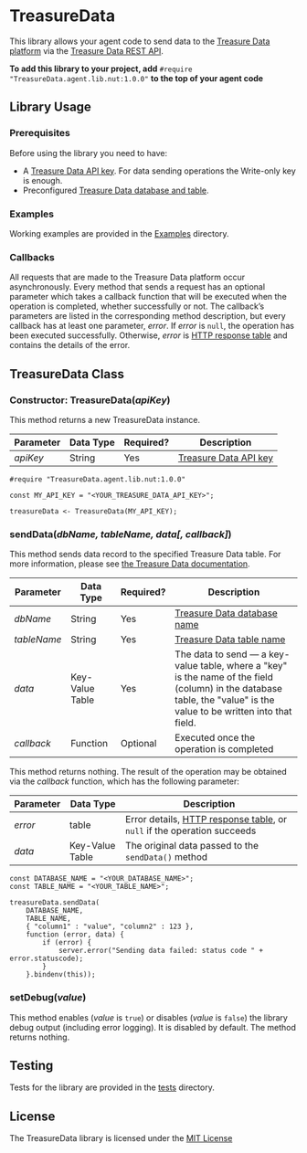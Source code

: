 # TreasureData #

This library allows your agent code to send data to the [Treasure Data platform](https://www.treasuredata.com) via the [Treasure Data REST API](https://support.treasuredata.com/hc/en-us/articles/360000675487-Postback-API).

**To add this library to your project, add** `#require "TreasureData.agent.lib.nut:1.0.0"` **to the top of your agent code**

## Library Usage ##

### Prerequisites ###

Before using the library you need to have:

- A [Treasure Data API key](https://support.treasuredata.com/hc/en-us/articles/360000763288-Get-API-Keys). For data sending operations the Write-only key is enough.
- Preconfigured [Treasure Data database and table](https://support.treasuredata.com/hc/en-us/articles/360001266348-Database-and-Table-Management).

### Examples ###

Working examples are provided in the [Examples](./Examples) directory.

### Callbacks ###

All requests that are made to the Treasure Data platform occur asynchronously. Every method that sends a request has an optional parameter which takes a callback function that will be executed when the operation is completed, whether successfully or not. The callback’s parameters are listed in the corresponding method description, but every callback has at least one parameter, *error*. If *error* is `null`, the operation has been executed successfully. Otherwise, *error* is [HTTP response table](https://electricimp.com/docs/api/httprequest/sendasync/) and contains the details of the error.

## TreasureData Class ##

### Constructor: TreasureData(*apiKey*) ###

This method returns a new TreasureData instance.

| Parameter | Data Type | Required? | Description |
| --- | --- | --- | --- |
| *apiKey* | String | Yes | [Treasure Data API key](https://support.treasuredata.com/hc/en-us/articles/360000763288-Get-API-Keys) |

```
#require "TreasureData.agent.lib.nut:1.0.0"

const MY_API_KEY = "<YOUR_TREASURE_DATA_API_KEY>";

treasureData <- TreasureData(MY_API_KEY);
```

### sendData(*dbName, tableName, data[, callback]*) ###

This method sends data record to the specified Treasure Data table. For more information, please see [the Treasure Data documentation](https://support.treasuredata.com/hc/en-us/articles/360000675487-Postback-API#POST%20%2Fpostback%2Fv3%2Fevent%2F%7Bdatabase%7D%2F%7Btable%7D).

| Parameter | Data Type | Required? | Description |
| --- | --- | --- | --- |
| *dbName* | String | Yes | [Treasure Data database name](https://support.treasuredata.com/hc/en-us/articles/360001266348-Database-and-Table-Management) |
| *tableName* | String | Yes | [Treasure Data table name](https://support.treasuredata.com/hc/en-us/articles/360001266348-Database-and-Table-Management) |
| *data* | Key-Value Table | Yes | The data to send &mdash; a key-value table, where a "key" is the name of the field (column) in the database table, the "value" is the value to be written into that field. |
| *callback* | Function | Optional | Executed once the operation is completed |

This method returns nothing. The result of the operation may be obtained via the *callback* function, which has the following parameter:

| Parameter | Data Type | Description |
| --- | --- | --- |
| *error* | table | Error details, [HTTP response table](https://electricimp.com/docs/api/httprequest/sendasync/), or `null` if the operation succeeds |
| *data* | Key-Value Table | The original data passed to the `sendData()` method |

```
const DATABASE_NAME = "<YOUR_DATABASE_NAME>";
const TABLE_NAME = "<YOUR_TABLE_NAME>";

treasureData.sendData(
    DATABASE_NAME,
    TABLE_NAME,
    { "column1" : "value", "column2" : 123 },
    function (error, data) {
        if (error) {
            server.error("Sending data failed: status code " + error.statuscode);
        }
    }.bindenv(this));
```

### setDebug(*value*) ###

This method enables (*value* is `true`) or disables (*value* is `false`) the library debug output (including error logging). It is disabled by default. The method returns nothing.

## Testing ##

Tests for the library are provided in the [tests](./tests) directory.

## License ##

The TreasureData library is licensed under the [MIT License](./LICENSE)

